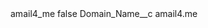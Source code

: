 <?xml version="1.0" encoding="UTF-8"?>
<CustomMetadata xmlns="http://soap.sforce.com/2006/04/metadata" xmlns:xsi="http://www.w3.org/2001/XMLSchema-instance" xmlns:xsd="http://www.w3.org/2001/XMLSchema">
    <label>amail4_me</label>
    <protected>false</protected>
    <values>
        <field>Domain_Name__c</field>
        <value xsi:type="xsd:string">amail4.me</value>
    </values>
</CustomMetadata>
